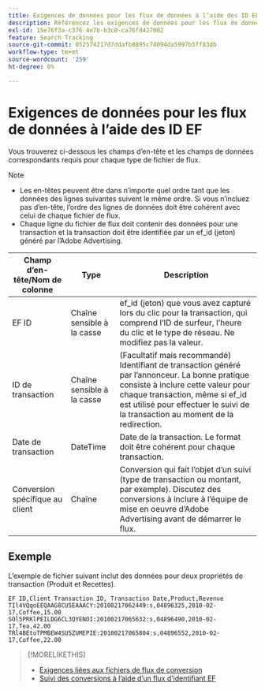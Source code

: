 ```yaml
---
title: Exigences de données pour les flux de données à l’aide des ID EF
description: Référencez les exigences de données pour les flux de données à l’aide des identifiants EF.
exl-id: 15e76f3a-c376-4e7b-b3c8-ca76fd427002
feature: Search Tracking
source-git-commit: 052574217d7ddafb8895c74094da5997b5ff83db
workflow-type: tm+mt
source-wordcount: '259'
ht-degree: 0%

---
```


# Exigences de données pour les flux de données à l’aide des ID EF

Vous trouverez ci-dessous les champs d’en-tête et les champs de données correspondants requis pour chaque type de fichier de flux.

>[!NOTE]
>* Les en-têtes peuvent être dans n’importe quel ordre tant que les données des lignes suivantes suivent le même ordre. Si vous n’incluez pas d’en-tête, l’ordre des lignes de données doit être cohérent avec celui de chaque fichier de flux.
>* Chaque ligne du fichier de flux doit contenir des données pour une transaction et la transaction doit être identifiée par un ef_id (jeton) généré par l’Adobe Advertising.

| Champ d’en-tête/Nom de colonne | Type | Description |
| ---- | ---- | ---- |
| EF ID | Chaîne sensible à la casse | ef_id (jeton) que vous avez capturé lors du clic pour la transaction, qui comprend l’ID de surfeur, l’heure du clic et le type de réseau. Ne modifiez pas la valeur. |
| ID de transaction | Chaîne sensible à la casse | (Facultatif mais recommandé) Identifiant de transaction généré par l’annonceur. La bonne pratique consiste à inclure cette valeur pour chaque transaction, même si ef_id est utilisé pour effectuer le suivi de la transaction au moment de la redirection. |
| Date de transaction | DateTime | Date de la transaction. Le format doit être cohérent pour chaque transaction. |
| Conversion spécifique au client | Chaîne | Conversion qui fait l’objet d’un suivi (type de transaction ou montant, par exemple). Discutez des conversions à inclure à l’équipe de mise en oeuvre d’Adobe Advertising avant de démarrer le flux. |

## Exemple

L’exemple de fichier suivant inclut des données pour deux propriétés de transaction (Produit et Recettes).

```
EF ID,Client Transaction ID, Transaction Date,Product,Revenue
TIl4VQqoEEQAAG8CU5EAAACY:20100217062449:s,04896325,2010-02-17,Coffee,15.00
SOl5PRKlPEILDG6CL3QYENOI:20100217065632:s,04896490,2010-02-17,Tea,42.00
TRl4BEtoTPMBEW4SU5ZUMEPIE:20100217065804:s,04896552,2010-02-17,Coffee,22.00
```

>[!MORELIKETHIS]
>
>* [Exigences liées aux fichiers de flux de conversion](feed-file-requirements.md)
>* [Suivi des conversions à l’aide d’un flux d’identifiant EF](/help/search-social-commerce/tracking/feed-efid.md)
